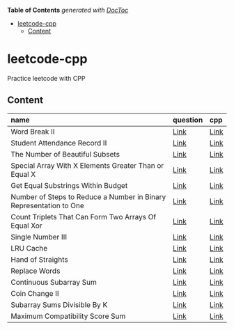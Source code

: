 <!-- START doctoc generated TOC please keep comment here to allow auto update -->
<!-- DON'T EDIT THIS SECTION, INSTEAD RE-RUN doctoc TO UPDATE -->
**Table of Contents**  *generated with [DocToc](https://github.com/thlorenz/doctoc)*

- [leetcode-cpp](#leetcode-cpp)
  - [Content](#content)

<!-- END doctoc generated TOC please keep comment here to allow auto update -->

# leetcode-cpp

Practice leetcode with CPP

## Content

| name                                                  | question                                                                                    | cpp                                                                           |
| :---------------------------------------------------- | :------------------------------------------------------------------------------------------ | :---------------------------------------------------------------------------- |
| Word Break II                                         | [Link](https://leetcode.com/problems/word-break-ii/description/)                            | [Link](./include/word_break_ii.h)                                         |
| Student Attendance Record II                          | [Link](https://leetcode.com/problems/student-attendance-record-ii/description/)             | [Link](./include/student_attendance_record_ii.h)                          |
| The Number of Beautiful Subsets                       | [Link](https://leetcode.com/problems/the-number-of-beautiful-subsets)                       | [Link](./include/the_number_of_beautiful_subsets.h)                       |
| Special Array With X Elements Greater Than or Equal X | [Link](https://leetcode.com/problems/special-array-with-x-elements-greater-than-or-equal-x) | [Link](./include/special_array_with_x_elements_greater_than_or_equal_x.h) |
| Get Equal Substrings Within Budget | [Link](https://leetcode.com/problems/get-equal-substrings-within-budget) | [Link](./include/get_equal_substrings_within_budget.h) |
| Number of Steps to Reduce a Number in Binary Representation to One | [Link](https://leetcode.com/problems/number-of-steps-to-reduce-a-number-in-binary-representation-to-one) | [Link](./include/number_of_steps_to_reduce_a_number_in_binary_representation_to_one.h) |
| Count Triplets That Can Form Two Arrays Of Equal Xor | [Link](https://leetcode.com/problems/count-triplets-that-can-form-two-arrays-of-equal-xor) | [Link](./include/count_triplets_that_can_form_two_arrays_of_equal_xor.h) |
| Single Number III | [Link](https://leetcode.com/problems/single-number-iii) | [Link](./include/single_number_iii.h) |
| LRU Cache | [Link](https://leetcode.com/problems/lru-cache)| [Link](./include/lru_cache.h) |
| Hand of Straights | [Link](https://leetcode.com/problems/hand-of-straights) | [Link](./include/hand_of_straights.h) |
| Replace Words | [Link](https://leetcode.com/problems/replace-words) | [Link](./include/replace_words.h) |
| Continuous Subarray Sum | [Link](https://leetcode.com/problems/continuous-subarray-sum) | [Link](./include/continuous_subarray_sum.h) |
| Coin Change II | [Link](https://leetcode.com/problems/coin-change-ii) | [Link](./include/coin_change_ii.h) |
| Subarray Sums Divisible By K | [Link](https://leetcode.com/problems/subarray-sums-divisible-by-k) | [Link](./include/subarray_sums_divisible_by_k.h) |
| Maximum Compatibility Score Sum | [Link](https://leetcode.com/problems/maximum-compatibility-score-sum) | [Link](./include/maximum_compatibility_score_sum.h) |
